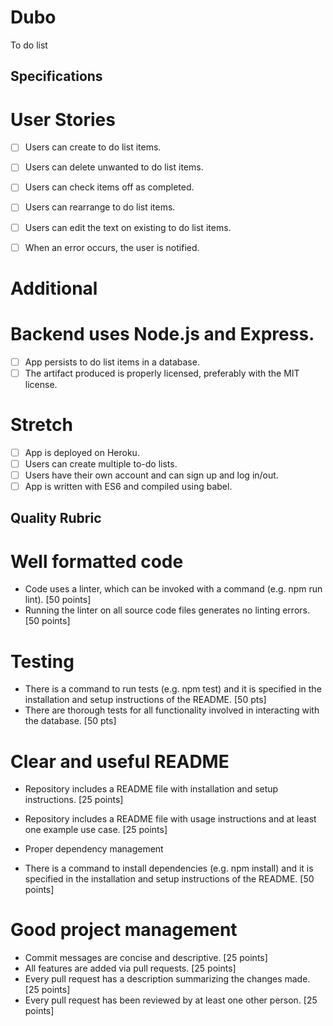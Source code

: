 # Dubo
To do list 
## Specifications

# User Stories

- [ ] Users can create to do list items.

- [ ] Users can delete unwanted to do list items.

- [ ] Users can check items off as completed.

- [ ] Users can rearrange to do list items.

- [ ] Users can edit the text on existing to do list items.

- [ ] When an error occurs, the user is notified.


# Additional

 # Backend uses Node.js and Express.
 - [ ] App persists to do list items in a database.
 - [ ] The artifact produced is properly licensed, preferably with the MIT license.

# Stretch

- [ ] App is deployed on Heroku.
- [ ] Users can create multiple to-do lists.
- [ ] Users have their own account and can sign up and log in/out.
- [ ] App is written with ES6 and compiled using babel.

## Quality Rubric

# Well formatted code

- Code uses a linter, which can be invoked with a command (e.g. npm run lint). [50 points]
- Running the linter on all source code files generates no linting errors. [50 points]

# Testing

- There is a command to run tests (e.g. npm test) and it is specified in the installation and setup instructions of the README. [50 pts]
- There are thorough tests for all functionality involved in interacting with the database. [50 pts]

# Clear and useful README

- Repository includes a README file with installation and setup instructions. [25 points]
- Repository includes a README file with usage instructions and at least one example use case. [25 points]
- Proper dependency management

- There is a command to install dependencies (e.g. npm install) and it is specified in the installation and setup instructions of the README. [50 points]

# Good project management

- Commit messages are concise and descriptive. [25 points]
- All features are added via pull requests. [25 points]
- Every pull request has a description summarizing the changes made. [25 points]
- Every pull request has been reviewed by at least one other person. [25 points]
